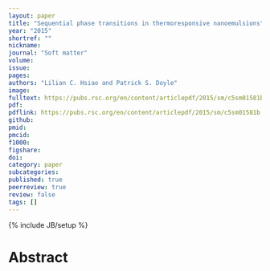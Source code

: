 ```yaml
---
layout: paper
title: "Sequential phase transitions in thermoresponsive nanoemulsions"
year: "2015"
shortref: ""
nickname: 
journal: "Soft matter"
volume: 
issue: 
pages: 
authors: "Lilian C. Hsiao and Patrick S. Doyle"
image: 
fulltext: https://pubs.rsc.org/en/content/articlepdf/2015/sm/c5sm01581b
pdf: 
pdflink: https://pubs.rsc.org/en/content/articlepdf/2015/sm/c5sm01581b
github: 
pmid: 
pmcid: 
f1000: 
figshare: 
doi: 
category: paper
subcategories: 
published: true
peerreview: true
review: false
tags: []
---
```

{% include JB/setup %}

# Abstract 
